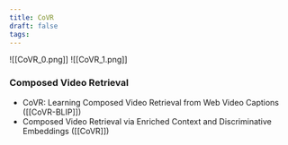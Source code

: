 ```yaml
---
title: CoVR
draft: false
tags:
---
```

![[CoVR_0.png]]
![[CoVR_1.png]]
### Composed Video Retrieval
- CoVR: Learning Composed Video Retrieval from Web Video Captions ([[CoVR-BLIP]])
- Composed Video Retrieval via Enriched Context and Discriminative Embeddings ([[CoVR]])